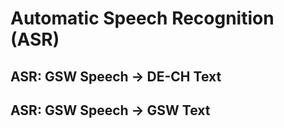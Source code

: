 # Automatic Speech Recognition (ASR)

## ASR: GSW Speech -> DE-CH Text


## ASR: GSW Speech -> GSW Text